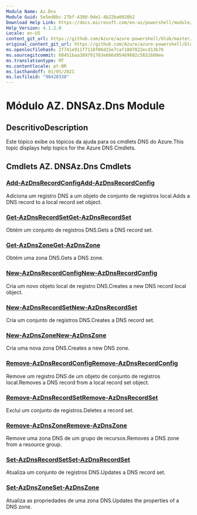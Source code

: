 ```yaml
---
Module Name: Az.Dns
Module Guid: 5e5ed8bc-27bf-4380-9de1-4b22ba0920b2
Download Help Link: https://docs.microsoft.com/en-us/powershell/module/az.dns
Help Version: 4.1.2.0
Locale: en-US
content_git_url: https://github.com/Azure/azure-powershell/blob/master/src/Dns/Dns/help/Az.DNS.md
original_content_git_url: https://github.com/Azure/azure-powershell/blob/master/src/Dns/Dns/help/Az.DNS.md
ms.openlocfilehash: 2f741e911f7118f06d15e7caf1807822ecd13b76
ms.sourcegitcommit: 68451baa389791703e666d95469602c5652609ee
ms.translationtype: MT
ms.contentlocale: pt-BR
ms.lasthandoff: 01/05/2021
ms.locfileid: "98428338"
---
```

# <span data-ttu-id="de2ab-101">Módulo AZ. DNS</span><span class="sxs-lookup"><span data-stu-id="de2ab-101">Az.Dns Module</span></span>
## <span data-ttu-id="de2ab-102">Descritivo</span><span class="sxs-lookup"><span data-stu-id="de2ab-102">Description</span></span>
<span data-ttu-id="de2ab-103">Este tópico exibe os tópicos da ajuda para os cmdlets DNS do Azure.</span><span class="sxs-lookup"><span data-stu-id="de2ab-103">This topic displays help topics for the Azure DNS Cmdlets.</span></span>

## <span data-ttu-id="de2ab-104">Cmdlets AZ. DNS</span><span class="sxs-lookup"><span data-stu-id="de2ab-104">Az.Dns Cmdlets</span></span>
### [<span data-ttu-id="de2ab-105">Add-AzDnsRecordConfig</span><span class="sxs-lookup"><span data-stu-id="de2ab-105">Add-AzDnsRecordConfig</span></span>](Add-AzDnsRecordConfig.md)
<span data-ttu-id="de2ab-106">Adiciona um registro DNS a um objeto de conjunto de registros local.</span><span class="sxs-lookup"><span data-stu-id="de2ab-106">Adds a DNS record to a local record set object.</span></span>

### [<span data-ttu-id="de2ab-107">Get-AzDnsRecordSet</span><span class="sxs-lookup"><span data-stu-id="de2ab-107">Get-AzDnsRecordSet</span></span>](Get-AzDnsRecordSet.md)
<span data-ttu-id="de2ab-108">Obtém um conjunto de registros DNS.</span><span class="sxs-lookup"><span data-stu-id="de2ab-108">Gets a DNS record set.</span></span>

### [<span data-ttu-id="de2ab-109">Get-AzDnsZone</span><span class="sxs-lookup"><span data-stu-id="de2ab-109">Get-AzDnsZone</span></span>](Get-AzDnsZone.md)
<span data-ttu-id="de2ab-110">Obtém uma zona DNS.</span><span class="sxs-lookup"><span data-stu-id="de2ab-110">Gets a DNS zone.</span></span>

### [<span data-ttu-id="de2ab-111">New-AzDnsRecordConfig</span><span class="sxs-lookup"><span data-stu-id="de2ab-111">New-AzDnsRecordConfig</span></span>](New-AzDnsRecordConfig.md)
<span data-ttu-id="de2ab-112">Cria um novo objeto local de registro DNS.</span><span class="sxs-lookup"><span data-stu-id="de2ab-112">Creates a new DNS record local object.</span></span>

### [<span data-ttu-id="de2ab-113">New-AzDnsRecordSet</span><span class="sxs-lookup"><span data-stu-id="de2ab-113">New-AzDnsRecordSet</span></span>](New-AzDnsRecordSet.md)
<span data-ttu-id="de2ab-114">Cria um conjunto de registros DNS.</span><span class="sxs-lookup"><span data-stu-id="de2ab-114">Creates a DNS record set.</span></span>

### [<span data-ttu-id="de2ab-115">New-AzDnsZone</span><span class="sxs-lookup"><span data-stu-id="de2ab-115">New-AzDnsZone</span></span>](New-AzDnsZone.md)
<span data-ttu-id="de2ab-116">Cria uma nova zona DNS.</span><span class="sxs-lookup"><span data-stu-id="de2ab-116">Creates a new DNS zone.</span></span>

### [<span data-ttu-id="de2ab-117">Remove-AzDnsRecordConfig</span><span class="sxs-lookup"><span data-stu-id="de2ab-117">Remove-AzDnsRecordConfig</span></span>](Remove-AzDnsRecordConfig.md)
<span data-ttu-id="de2ab-118">Remove um registro DNS de um objeto de conjunto de registros local.</span><span class="sxs-lookup"><span data-stu-id="de2ab-118">Removes a DNS record from a local record set object.</span></span>

### [<span data-ttu-id="de2ab-119">Remove-AzDnsRecordSet</span><span class="sxs-lookup"><span data-stu-id="de2ab-119">Remove-AzDnsRecordSet</span></span>](Remove-AzDnsRecordSet.md)
<span data-ttu-id="de2ab-120">Exclui um conjunto de registros.</span><span class="sxs-lookup"><span data-stu-id="de2ab-120">Deletes a record set.</span></span>

### [<span data-ttu-id="de2ab-121">Remove-AzDnsZone</span><span class="sxs-lookup"><span data-stu-id="de2ab-121">Remove-AzDnsZone</span></span>](Remove-AzDnsZone.md)
<span data-ttu-id="de2ab-122">Remove uma zona DNS de um grupo de recursos.</span><span class="sxs-lookup"><span data-stu-id="de2ab-122">Removes a DNS zone from a resource group.</span></span>

### [<span data-ttu-id="de2ab-123">Set-AzDnsRecordSet</span><span class="sxs-lookup"><span data-stu-id="de2ab-123">Set-AzDnsRecordSet</span></span>](Set-AzDnsRecordSet.md)
<span data-ttu-id="de2ab-124">Atualiza um conjunto de registros DNS.</span><span class="sxs-lookup"><span data-stu-id="de2ab-124">Updates a DNS record set.</span></span>

### [<span data-ttu-id="de2ab-125">Set-AzDnsZone</span><span class="sxs-lookup"><span data-stu-id="de2ab-125">Set-AzDnsZone</span></span>](Set-AzDnsZone.md)
<span data-ttu-id="de2ab-126">Atualiza as propriedades de uma zona DNS.</span><span class="sxs-lookup"><span data-stu-id="de2ab-126">Updates the properties of a DNS zone.</span></span>

